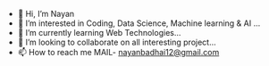 - 👋 Hi, I’m Nayan
- 👀 I’m interested in Coding, Data Science, Machine learning & AI ...
- 🌱 I’m currently learning Web Technologies...
- 💞️ I’m looking to collaborate on all interesting project...
- 📫 How to reach me 
  MAIL- nayanbadhai12@gmail.com



